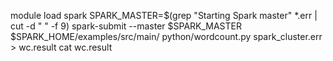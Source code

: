 
module load spark SPARK_MASTER=$(grep "Starting Spark master" *.err | cut -d " " -f 9) spark-submit --master $SPARK_MASTER $SPARK_HOME/examples/src/main/ python/wordcount.py spark_cluster.err > wc.result cat wc.result
